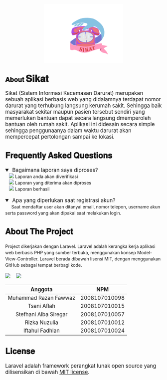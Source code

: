 <p align="center"><img width="50%" height="" src="./public/img/SIKAT.png"/></a></p>


## 𝐀𝐛𝐨𝐮𝐭 <b><big><big>𝐒𝐢𝐤𝐚𝐭</big></b>
Sikat (Sistem Informasi Kecemasan Darurat) merupakan sebuah aplikasi berbasis web yang didalamnya terdapat nomor darurat yang terhubung langsung kerumah sakit. Sehingga baik masyarakat sekitar maupun pasien tersebut sendiri yang memerlukan bantuan dapat secara langsung dmemperoleh bantuan oleh rumah sakit. Aplikasi ini didesain secara simple sehingga penggunaanya dalam waktu darurat akan mempercepat pertolongan sampai ke lokasi.

<h2>𝐅𝐫𝐞𝐪𝐮𝐞𝐧𝐭𝐥𝐲 𝐀𝐬𝐤𝐞𝐝 𝐐𝐮𝐞𝐬𝐭𝐢𝐨𝐧𝐬</h2>

<details open>

<summary>&nbsp;Bagaimana laporan saya diproses?</summary>
<small>
&nbsp;&nbsp;&nbsp;<img width="3%" src= https://img.icons8.com/emoji/48/000000/magnifying-glass-tilted-right-emoji.png> Laporan anda akan diverifikasi </small>
<small><br>
&nbsp;&nbsp;&nbsp;<img width="3%" src= https://img.icons8.com/emoji/48/000000/bookmark-tabs.png> Laporan yang diterima akan diproses </small></br>

<small>
&nbsp;&nbsp;&nbsp;<img width="3%" src= https://img.icons8.com/emoji/48/000000/ambulance-emoji.png> Laporan berhasil </small>
</details>
<p>

<details open>
<summary>&nbsp;Apa yang diperlukan saat registrasi akun?</summary>
<small>
&nbsp;&nbsp;&nbsp;&nbsp;&nbsp;Saat mendaftar user akan ditanyai email, nomor telepon, username akun serta password yang akan dipakai saat melakukan login.
</small>
</details>

## 𝐀𝐛𝐨𝐮𝐭 𝐓𝐡𝐞 𝐏𝐫𝐨𝐣𝐞𝐜𝐭
<small>Project dikerjakan dengan Laravel. Laravel adalah kerangka kerja aplikasi web berbasis PHP yang sumber terbuka, menggunakan konsep Model-View-Controller. Laravel berada dibawah lisensi MIT, dengan menggunakan GitHub sebagai tempat berbagi kode.</small>

<a href="https://github.com/razanfawwaz/INF206-2022-6-Sikat/graphs/contributors" target="_blank"> <img width="5%" src="https://img.icons8.com/ultraviolet/40/000000/crowd.png"/></a>&nbsp;&nbsp;&nbsp;
<a href="https://github.com/razanfawwaz/INF206-2022-6-Sikat/network/members" target="_blank"> <img width="5%" src="https://img.icons8.com/ultraviolet/40/000000/parallel-tasks.png"/></a>

|     Anggota  | NPM |
| :---: | :---: |
|  Muhammad Razan Fawwaz  |  2008107010098  |
| Tsani Aflah |  2008107010015 |
| Stefhani Alba Siregar | 2008107010057  |
|  Rizka Nuzulia| 2008107010012  |
|  Iftahul Fadhlan | 2008107010024  |

## 𝐋𝐢𝐜𝐞𝐧𝐬𝐞

Laravel adalah framework perangkat lunak open source yang dilisensikan di bawah [MIT license](https://opensource.org/licenses/MIT).

